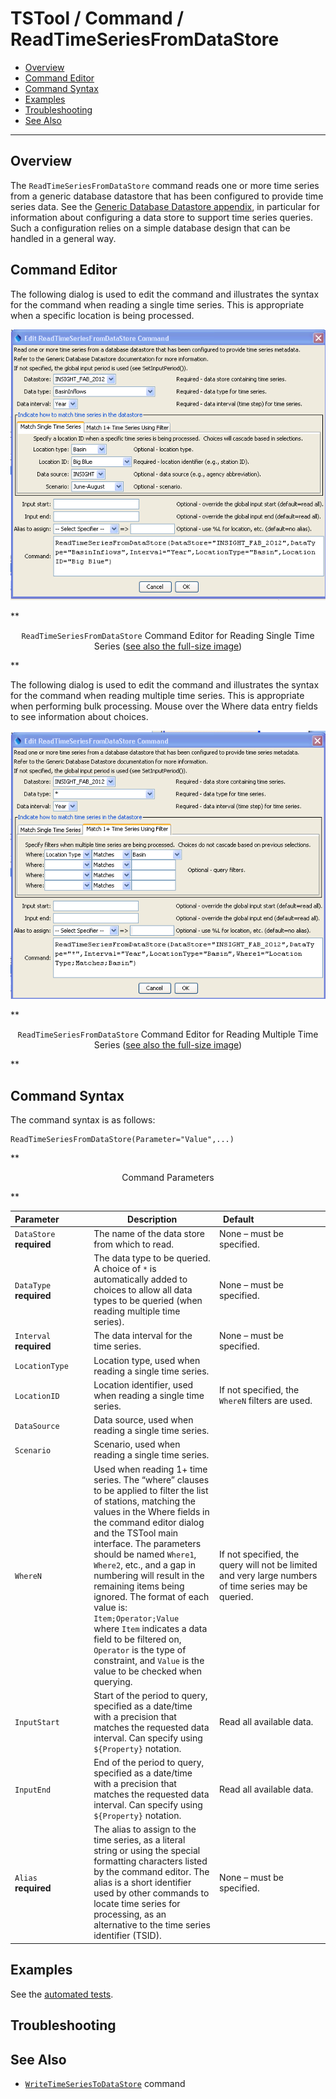# TSTool / Command / ReadTimeSeriesFromDataStore #

* [Overview](#overview)
* [Command Editor](#command-editor)
* [Command Syntax](#command-syntax)
* [Examples](#examples)
* [Troubleshooting](#troubleshooting)
* [See Also](#see-also)

-------------------------

## Overview ##

The `ReadTimeSeriesFromDataStore` command reads one or more time series from a
generic database datastore that has been configured to provide time series data.
See the [Generic Database Datastore appendix](../../datastore-ref/GenericDatabase/GenericDatabase.md),
in particular for information about configuring a data store to support time series queries.
Such a configuration relies on a simple database design that can be handled in a general way.

## Command Editor ##

The following dialog is used to edit the command and illustrates the
syntax for the command when reading a single time series.
This is appropriate when a specific location is being processed.

![ReadTimeSeriesFromDataStore Single](ReadTimeSeriesFromDataStore_Single.png)

**<p style="text-align: center;">
`ReadTimeSeriesFromDataStore` Command Editor for Reading Single Time Series (<a href="../ReadTimeSeriesFromDataStore_Single.png">see also the full-size image</a>)
</p>**

The following dialog is used to edit the command and illustrates the syntax
for the command when reading multiple time series.
This is appropriate when performing bulk processing.
Mouse over the Where data entry fields to see information about choices.

![ReadTimeSeriesFromDataStore Multiple](ReadTimeSeriesFromDataStore_Multiple.png)

**<p style="text-align: center;">
`ReadTimeSeriesFromDataStore` Command Editor for Reading Multiple Time Series (<a href="../ReadTimeSeriesFromDataStore_Multiple.png">see also the full-size image</a>)
</p>**

## Command Syntax ##

The command syntax is as follows:

```text
ReadTimeSeriesFromDataStore(Parameter="Value",...)
```
**<p style="text-align: center;">
Command Parameters
</p>**

|**Parameter**&nbsp;&nbsp;&nbsp;&nbsp;&nbsp;&nbsp;&nbsp;&nbsp;&nbsp;&nbsp;&nbsp;|**Description**|**Default**&nbsp;&nbsp;&nbsp;&nbsp;&nbsp;&nbsp;&nbsp;&nbsp;&nbsp;&nbsp;&nbsp;&nbsp;&nbsp;&nbsp;&nbsp;&nbsp;&nbsp;&nbsp;&nbsp;&nbsp;&nbsp;&nbsp;&nbsp;&nbsp;&nbsp;&nbsp;&nbsp;|
|--------------|-----------------|-----------------|
|`DataStore`<br>**required**|The name of the data store from which to read. |None – must be specified.|
|`DataType`<br>**required**|The data type to be queried.  A choice of `*` is automatically added to choices to allow all data types to be queried (when reading multiple time series).|None – must be specified.|
|`Interval`<br>**required**|The data interval for the time series.|None – must be specified.|
|`LocationType`|Location type, used when reading a single time series.||
|`LocationID`|Location identifier, used when reading a single time series.|If not specified, the `WhereN` filters are used.|
|`DataSource`|Data source, used when reading a single time series.||
|`Scenario`|Scenario, used when reading a single time series.||
|`WhereN`|Used when reading 1+ time series.  The “where” clauses to be applied to filter the list of stations, matching the values in the Where fields in the command editor dialog and the TSTool main interface.  The parameters should be named `Where1`, `Where2`, etc., and a gap in numbering will result in the remaining items being ignored.  The format of each value is:<br>`Item;Operator;Value`<br>where `Item` indicates a data field to be filtered on, `Operator` is the type of constraint, and `Value` is the value to be checked when querying.|If not specified, the query will not be limited and very large numbers of time series may be queried.|
|`InputStart`|Start of the period to query, specified as a date/time with a precision that matches the requested data interval.  Can specify using `${Property}` notation.|Read all available data.|
|`InputEnd`|End of the period to query, specified as a date/time with a precision that matches the requested data interval.  Can specify using `${Property}` notation.|Read all available data.|
|`Alias`<br>**required**|The alias to assign to the time series, as a literal string or using the special formatting characters listed by the command editor.  The alias is a short identifier used by other commands to locate time series for processing, as an alternative to the time series identifier (TSID).|None – must be specified.|

## Examples ##

See the [automated tests](https://github.com/OpenCDSS/cdss-app-tstool-test/tree/master/test/regression/commands/general/ReadTimeSeriesFromDataStore).

## Troubleshooting ##

## See Also ##

* [`WriteTimeSeriesToDataStore`](../WriteTimeSeriesToDataStore/WriteTimeSeriesToDataStore.md) command
